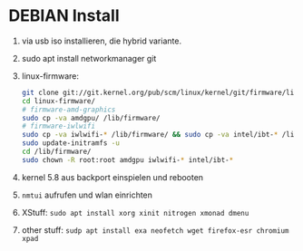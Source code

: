 # DEBIAN Install

1. via usb iso installieren, die hybrid variante.
1. sudo apt install networkmanager git
1. linux-firmware:
   ```sh
   git clone git://git.kernel.org/pub/scm/linux/kernel/git/firmware/linux-firmware.git
   cd linux-firmware/
   # firmware-amd-graphics
   sudo cp -va amdgpu/ /lib/firmware/
   # firmware-iwlwifi
   sudo cp -va iwlwifi-* /lib/firmware/ && sudo cp -va intel/ibt-* /lib/firmware/intel/
   sudo update-initramfs -u
   cd /lib/firmware/
   sudo chown -R root:root amdgpu iwlwifi-* intel/ibt-* 
   ```
1. kernel 5.8 aus backport einspielen und rebooten
1. `nmtui` aufrufen und wlan einrichten



1. XStuff: `sudo apt install xorg xinit nitrogen xmonad dmenu`
1. other stuff: `sudp apt install exa neofetch wget firefox-esr chromium xpad`
